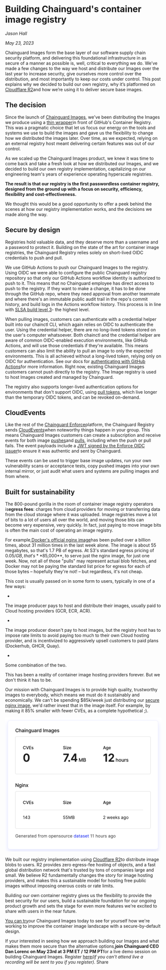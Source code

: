 # Building Chainguard&#x27;s container image registry

*Jason Hall*

*May 23, 2023*

Chainguard Images form the base layer of our software supply chain security platform, and delivering this foundational infrastructure in as secure of a manner as possible is, well, critical to everything we do. We’ve made a few changes to the way we host and distribute our Images over the last year to increase security, give ourselves more control over the distribution, and most importantly to keep our costs under control. This post explains why we decided to build our own registry, why it’s platformed on [Cloudflare R2](https://www.cloudflare.com/products/r2/)and how we’re using it to deliver secure base images.



## **The decision**

Since the launch of [Chainguard Images](https://www.chainguard.dev/unchained/scaling-chainguard-images-with-a-growing-catalog-and-proactive-security-updates), we've been distributing the Images we produce using a [thin wrapper](http://github.com/chainguard-dev/registry-redirect)in front of GitHub's Container Registry. This was a pragmatic choice that let us focus our energy on the tools and systems we use to build the images and gave us the flexibility to change how we distributed the images later. Over time, as we expected, relying on an external registry host meant delivering certain features was out of our control.



As we scaled up the Chainguard Images product, we knew it was time to come back and take a fresh look at how we distributed our Images, and we decided to build our own registry implementation, capitalizing on our engineering team's years of experience operating hyperscale registries.



**The result is that our registry is the first passwordless container registry, designed from the ground up with a focus on security, efficiency, flexibility and cost-effectiveness.**



We thought this would be a good opportunity to offer a peek behind the scenes at how our registry implementation works, and the decisions we made along the way.



## **Secure by design**

Registries hold valuable data, and they deserve more than a username and a password to protect it. Building on the state of the art for container image registries, the Chainguard Registry relies solely on short-lived OIDC credentials to push and pull.



We use GitHub Actions to push our Chainguard Images to the registry. Using OIDC we were able to configure the public Chainguard registry repository so that only our GitHub Actions workflow identity is authorized to push to it. This means that no Chainguard employee has direct access to push to the registry. If they want to make a change, it has to be done through the GitHub repo, where they need approval from another teammate and where there's an immutable public audit trail in the repo's commit history, and build logs in the Actions workflow history. This process is in line with [SLSA build level 3](https://slsa.dev/spec/v1.0/levels#build-l3-hardened-builds)- the highest level.



When pulling images, customers can authenticate with a credential helper built into our chainctl CLI, which again relies on OIDC to authenticate the user. Using the credential helper, there are no long-lived tokens stored on the user's computer whatsoever. Both chainctl and the credential helper are aware of common OIDC-enabled execution environments, like GitHub Actions, and will use those credentials if they're available. This means customers can also limit the ability to pull an image to only the expected environments. This is all achieved without a long-lived token, relying only on OIDC for authentication. See our docs for [authenticating with GitHub Actions](https://edu.chainguard.dev/chainguard/chainguard-images/registry/authenticating/#authenticating-with-github-actions)for more information. Right now, existing Chainguard Images customers cannot push directly to the registry. The Image registry is used to host Images created and managed by Chainguard.



The registry also supports longer-lived authentication options for environments that don't support OIDC, using [pull tokens](https://edu.chainguard.dev/chainguard/chainguard-images/registry/authenticating/#authenticating-with-a-pull-token), which live longer than the temporary OIDC tokens, and can be revoked on-demand.



## **CloudEvents**

Like the rest of the [Chainguard Enforce](https://edu.chainguard.dev/chainguard/chainguard-enforce/)platform, the Chainguard Registry sends [CloudEvents](https://cloudevents.io/)when noteworthy things happen in your group. This means Chainguard Images customers can create a subscription and receive events for both image [pushes](https://edu.chainguard.dev/chainguard/chainguard-enforce/reference/events/#service-registry---push)and [pulls](https://edu.chainguard.dev/chainguard/chainguard-enforce/reference/events/#service-registry---pull), including when the push or pull fails. The event payloads include a [JWT signed by the Enforce OIDC issuer](https://edu.chainguard.dev/chainguard/chainguard-enforce/reference/events/#authorization-header)to ensure it was authentic and sent by Chainguard.



These events can be used to trigger base image updates, run your own vulnerability scans or acceptance tests, copy pushed images into your own internal mirror, or just audit what users and systems are pulling images and from where.



## **Built for sustainability**

The 800-pound gorilla in the room of container image registry operators is**egress fees**: charges from cloud providers for moving or transferring data from the cloud storage where it was uploaded. Image registries move a lot of bits to a lot of users all over the world, and moving those bits can become very expensive, very quickly. In fact, just paying to move image bits is often the main cost of operating an image registry.



For example,[Docker's official nginx image](https://hub.docker.com/_/nginx)has been pulled over a billion times, about 31 million times in the last week alone. The image is about 55 megabytes, so that's 1.7 PB of egress. At S3's standard egress pricing of $0.05/GB, that's**$85,000**, to serve just the nginx image, for just one week. Now, not all of those "pulls" may represent actual blob fetches, and Docker may not be paying the standard list price for egress for each of those bytes – hopefully they're not! – but regardless, it's not cheap.



This cost is usually passed on in some form to users, typically in one of a few ways:

- 

The image producer pays to host and distribute their images, usually paid to Cloud hosting providers (GCR, ECR, ACR).

- 

The image producer doesn't pay to host images, but the registry host has to impose rate limits to avoid paying too much to their own Cloud hosting provider, and is incentivized to aggressively upsell customers to paid plans (Dockerhub, GHCR, Quay).

- 

Some combination of the two.



This has been a reality of container image hosting providers forever. But we don't think it has to be.



Our mission with Chainguard Images is to provide high quality, trustworthy images to everybody, which means we must do it sustainably and economically. We can't be spending $85k/week just distributing our [secure nginx image](https://github.com/chainguard-images/images/tree/main/images/nginx), we'd rather invest that in the image itself. For example, by making it 85% smaller with fewer CVEs, as a complete hypothetical ;).

![Image showing comparison between Chainguard Images (0 CVEs, minimal size, updated regularly) and common Nginx image (143 CVEs, 8x size, super old).](../blog-images/container_registry_img1.png)

We built our registry implementation using [Cloudflare R2](https://www.cloudflare.com/products/r2/)to distribute image blobs to users. R2 provides zero egress-fee hosting of objects, and a fast global distribution network that's trusted by tons of companies large and small. We believe R2 fundamentally changes the story for image hosting providers, and makes this a sustainable model for hosting free public images without imposing onerous costs or rate limits.



Building our own container registry gives us the flexibility to provide the best security for our users, build a sustainable foundation for our ongoing product growth and sets the stage for even more features we're excited to share with users in the near future.



[You can try](https://console.enforce.dev/auth/login)our Chainguard Images today to see for yourself how we're working to improve the container image landscape with a secure-by-default design.



If your interested in seeing how we approach building our Images and what makes them more secure than the alternative options,**join Chainguard CEO Dan Lorenc on May 23rd at 3 PM ET / 12 PM PT**for a live demo session on building Chainguard Images. Register [here](https://www.crowdcast.io/c/live-image-may23)*(if you can't attend live a recording will be sent to you if you register).*
Share